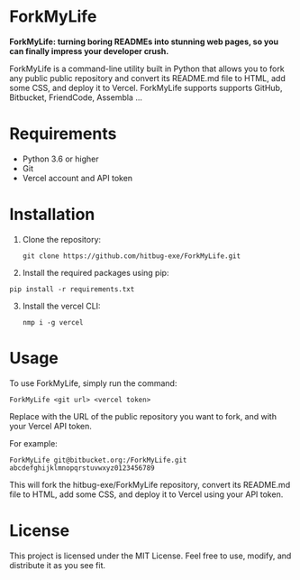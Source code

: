 # ForkMyLife

**ForkMyLife: turning boring READMEs into stunning web pages, so you can finally impress your developer crush.**

ForkMyLife is a command-line utility built in Python that allows you to fork any public public repository and convert its README.md file to HTML, add some CSS, and deploy it to Vercel. ForkMyLife supports supports GitHub, Bitbucket, FriendCode, Assembla ...

# Requirements

  * Python 3.6 or higher
  * Git
  * Vercel account and API token

# Installation

1. Clone the repository:

   `git clone https://github.com/hitbug-exe/ForkMyLife.git`

2. Install the required packages using pip:

  `pip install -r requirements.txt`

3. Install the vercel CLI:

   `nmp i -g vercel`

# Usage

To use ForkMyLife, simply run the command:

  `ForkMyLife <git url> <vercel token>`

Replace <git url> with the URL of the public repository you want to fork, and <vercel token> with your Vercel API token.

For example:

  `ForkMyLife git@bitbucket.org:/ForkMyLife.git abcdefghijklmnopqrstuvwxyz0123456789`

This will fork the hitbug-exe/ForkMyLife repository, convert its README.md file to HTML, add some CSS, and deploy it to Vercel using your API token.

# License

This project is licensed under the MIT License. Feel free to use, modify, and distribute it as you see fit.